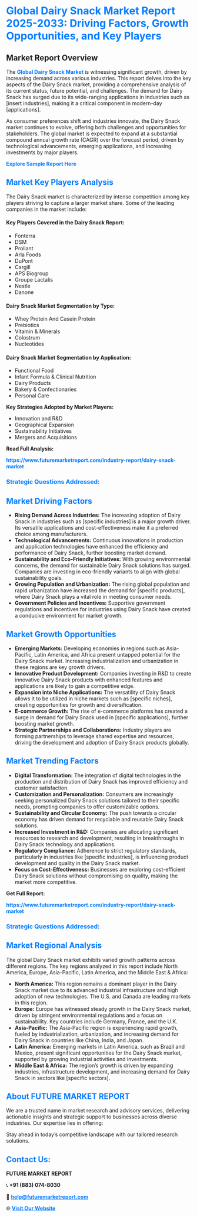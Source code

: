 <h1 style="color: #007BFF;">Global Dairy Snack Market Report 2025-2033: Driving Factors, Growth Opportunities, and Key Players</h1>

<section id="overview">
<h2>Market Report Overview</h2>
<p>The <a href="https://www.futuremarketreport.com/industry-report/dairy-snack-market" style="color: #007BFF; text-decoration: none;"><strong>Global Dairy Snack Market</strong></a> is witnessing significant growth, driven by increasing demand across various industries. This report delves into the key aspects of the Dairy Snack market, providing a comprehensive analysis of its current status, future potential, and challenges. The demand for Dairy Snack has surged due to its wide-ranging applications in industries such as [insert industries], making it a critical component in modern-day [applications].</p>
<p>As consumer preferences shift and industries innovate, the Dairy Snack market continues to evolve, offering both challenges and opportunities for stakeholders. The global market is expected to expand at a substantial compound annual growth rate (CAGR) over the forecast period, driven by technological advancements, emerging applications, and increasing investments by major players.</p>
</section>

<section id="overview">
<p><a href="https://www.futuremarketreport.com/request-sample/reportId=34355" style="color: #007BFF; text-decoration: none;"><strong>Explore Sample Report Here</strong></a></p>
</section>

<section id="key-players">
<h2 style="color: #007BFF;">Market Key Players Analysis</h2>
<p>The Dairy Snack market is characterized by intense competition among key players striving to capture a larger market share. Some of the leading companies in the market include:</p>
<h4>Key Players Covered in the Dairy Snack Report:</h4>
<ul><li>Fonterra</li><li>DSM</li><li>Proliant</li><li>Arla Foods</li><li>DuPont</li><li>Cargill</li><li>APS Biogroup</li><li>Groupe Lactalis</li><li>Nestle</li><li>Danone</li></ul>
<h4>Dairy Snack Market Segmentation by Type:</h4>
<ul><li>Whey Protein And Casein Protein</li><li>Prebiotics</li><li>Vitamin &amp; Minerals</li><li>Colostrum</li><li>Nucleotides</li></ul>

<h4>Dairy Snack Market Segmentation by Application:</h4>
<ul><li>Functional Food</li><li>Infant Formula &amp; Clinical Nutrition</li><li>Dairy Products</li><li>Bakery &amp; Confectionaries</li><li>Personal Care</li></ul>
<p><strong>Key Strategies Adopted by Market Players:</strong></p>
<ul>
<li>Innovation and R&D</li>
<li>Geographical Expansion</li>
<li>Sustainability Initiatives</li>
<li>Mergers and Acquisitions</li>
</ul>
</section>

<section>
<p><strong>Read Full Analysis: </strong></p><a href="https://www.futuremarketreport.com/industry-report/dairy-snack-market" style="color: #007BFF; text-decoration: none;"><strong>https://www.futuremarketreport.com/industry-report/dairy-snack-market</strong></a>
<h3 style="color: #007BFF;">Strategic Questions Addressed:</h3>
</section>

<section id="driving-factors">
<h2 style="color: #007BFF;">Market Driving Factors</h2>
<ul>
<li><strong>Rising Demand Across Industries:</strong> The increasing adoption of Dairy Snack in industries such as [specific industries] is a major growth driver. Its versatile applications and cost-effectiveness make it a preferred choice among manufacturers.</li>
<li><strong>Technological Advancements:</strong> Continuous innovations in production and application technologies have enhanced the efficiency and performance of Dairy Snack, further boosting market demand.</li>
<li><strong>Sustainability and Eco-Friendly Initiatives:</strong> With growing environmental concerns, the demand for sustainable Dairy Snack solutions has surged. Companies are investing in eco-friendly variants to align with global sustainability goals.</li>
<li><strong>Growing Population and Urbanization:</strong> The rising global population and rapid urbanization have increased the demand for [specific products], where Dairy Snack plays a vital role in meeting consumer needs.</li>
<li><strong>Government Policies and Incentives:</strong> Supportive government regulations and incentives for industries using Dairy Snack have created a conducive environment for market growth.</li>
</ul>
</section>

<section id="growth-opportunities">
<h2 style="color: #007BFF;">Market Growth Opportunities</h2>
<ul>
<li><strong>Emerging Markets:</strong> Developing economies in regions such as Asia-Pacific, Latin America, and Africa present untapped potential for the Dairy Snack market. Increasing industrialization and urbanization in these regions are key growth drivers.</li>
<li><strong>Innovative Product Development:</strong> Companies investing in R&D to create innovative Dairy Snack products with enhanced features and applications are likely to gain a competitive edge.</li>
<li><strong>Expansion into Niche Applications:</strong> The versatility of Dairy Snack allows it to be utilized in niche markets such as [specific niches], creating opportunities for growth and diversification.</li>
<li><strong>E-commerce Growth:</strong> The rise of e-commerce platforms has created a surge in demand for Dairy Snack used in [specific applications], further boosting market growth.</li>
<li><strong>Strategic Partnerships and Collaborations:</strong> Industry players are forming partnerships to leverage shared expertise and resources, driving the development and adoption of Dairy Snack products globally.</li>
</ul>
</section>

<section id="trending-factors">
<h2 style="color: #007BFF;">Market Trending Factors</h2>
<ul>
<li><strong>Digital Transformation:</strong> The integration of digital technologies in the production and distribution of Dairy Snack has improved efficiency and customer satisfaction.</li>
<li><strong>Customization and Personalization:</strong> Consumers are increasingly seeking personalized Dairy Snack solutions tailored to their specific needs, prompting companies to offer customizable options.</li>
<li><strong>Sustainability and Circular Economy:</strong> The push towards a circular economy has driven demand for recyclable and reusable Dairy Snack solutions.</li>
<li><strong>Increased Investment in R&D:</strong> Companies are allocating significant resources to research and development, resulting in breakthroughs in Dairy Snack technology and applications.</li>
<li><strong>Regulatory Compliance:</strong> Adherence to strict regulatory standards, particularly in industries like [specific industries], is influencing product development and quality in the Dairy Snack market.</li>
<li><strong>Focus on Cost-Effectiveness:</strong> Businesses are exploring cost-efficient Dairy Snack solutions without compromising on quality, making the market more competitive.</li>
</ul>
</section>

<section>
<p><strong>Get Full Report: </strong></p><a href="https://www.futuremarketreport.com/industry-report/dairy-snack-market" style="color: #007BFF; text-decoration: none;"><strong>https://www.futuremarketreport.com/industry-report/dairy-snack-market</strong></a>
<h3 style="color: #007BFF;">Strategic Questions Addressed:</h3>
</section>


<section id="regional-analysis">
<h2 style="color: #007BFF;">Market Regional Analysis</h2>
<p>The global Dairy Snack market exhibits varied growth patterns across different regions. The key regions analyzed in this report include North America, Europe, Asia-Pacific, Latin America, and the Middle East & Africa:</p>
<ul>
<li><strong>North America:</strong> This region remains a dominant player in the Dairy Snack market due to its advanced industrial infrastructure and high adoption of new technologies. The U.S. and Canada are leading markets in this region.</li>
<li><strong>Europe:</strong> Europe has witnessed steady growth in the Dairy Snack market, driven by stringent environmental regulations and a focus on sustainability. Key countries include Germany, France, and the U.K.</li>
<li><strong>Asia-Pacific:</strong> The Asia-Pacific region is experiencing rapid growth, fueled by industrialization, urbanization, and increasing demand for Dairy Snack in countries like China, India, and Japan.</li>
<li><strong>Latin America:</strong> Emerging markets in Latin America, such as Brazil and Mexico, present significant opportunities for the Dairy Snack market, supported by growing industrial activities and investments.</li>
<li><strong>Middle East & Africa:</strong> The region’s growth is driven by expanding industries, infrastructure development, and increasing demand for Dairy Snack in sectors like [specific sectors].</li>
</ul>
</section>

<footer>
<h2 style="color: #007BFF;">About FUTURE MARKET REPORT</h2>
<p>We are a trusted name in market research and advisory services, delivering actionable insights and strategic support to businesses across diverse industries. Our expertise lies in offering:</p>

<p>Stay ahead in today’s competitive landscape with our tailored research solutions.</p>

<h2 style="color: #007BFF;">Contact Us:</h2>
<p><strong>FUTURE MARKET REPORT</strong></p>
<p>📞 <strong>+91 (883) 074-8030</strong></p>
<p>📧 <strong><a href="mailto:help@futuremarketreport.com" style="color: #007BFF;">help@futuremarketreport.com</a></strong></p>
<p>🌐 <strong><a href="https://www.futuremarketreport.com/" style="color: #007BFF;">Visit Our Website</a></strong></p>
</footer>